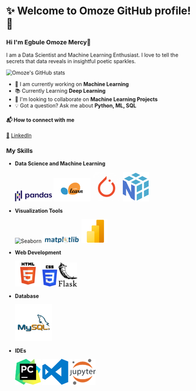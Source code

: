 # **:sparkles: Welcome to Omoze GitHub profile! :rocket:**

### Hi I'm Egbule Omoze Mercy👋
I am a Data Scientist and Machine Learning Enthusiast. I love to tell the secrets that data reveals in insightful poetic sparkles.

![Omoze's GitHub stats](https://github-readme-stats.vercel.app/api?username=Omoze5&show_icons=true&theme=radical)


  * 🚧 I am currently working on **Machine Learning**
  * 📚 Currently Learning **Deep Learning**
  * 👯 I'm looking to collaborate on **Machine Learning Projects**
  * 💡 Got a question? Ask me about **Python, ML, SQL**

#### 📬 How to connect with me 
[📩](mailto:egbuleomoze@gmail.com) [LinkedIn](https://www.linkedin.com/in/omoze-mercy-egbule-840b391b3/)

### My Skills
* **Data Science and Machine Learning**
  
   <img src="https://raw.githubusercontent.com/Omoze5/Omoze5/main/kindpng_5747046.png" alt="Pandas" style="width:100px;"> <img src="https://github.com/Omoze5/Omoze5/raw/main/Scikit-Learn.png" alt="Scikit-Learn" style="width:100px;"> <img src= "https://github.com/Omoze5/Omoze5/blob/main/Pytorch.png" alt="Pytorch" style="width:80px;"> <img src="https://github.com/Omoze5/Omoze5/raw/main/Numpy.png" alt="Numpy" style="width:70px;">

* **Visualization Tools**
    
    <img src= "https://miro.medium.com/v2/resize:fit:1400/format:webp/1*5VKgpRUCInBKmWBXFvSvvA.png" alt="Seaborn" style="width:100px;">     <img src= "https://github.com/Omoze5/Omoze5/blob/main/Matplotlib.png" alt="Matplotlib" style="width:100px;"> <img src= "https://github.com/Omoze5/Omoze5/blob/main/Powerbi.png" alt="Power Bi" style="width:70px;">

* **Web Development**
  
   <img src= "https://github.com/Omoze5/Omoze5/blob/main/HTML.png" alt="HTML" style="width:70px;">  <img src= "https://github.com/Omoze5/Omoze5/blob/main/css-logo.png" alt="CSS" style="width:40px;">     <img src= "https://github.com/Omoze5/Omoze5/blob/main/flask-logo.png" alt="Flask" style="width:50px;">

* **Database**

  <img src= "https://github.com/Omoze5/Omoze5/blob/main/MYSQL.png" alt="SQL" style="width:100px;">

* **IDEs**

   <img src= "https://github.com/Omoze5/Omoze5/blob/main/Pycharm.png" alt="Pycharm" style="width:70px;">    <img src= "https://github.com/Omoze5/Omoze5/blob/main/visual-studio-code-logo.png" alt="Visual_code" style="width:70px;">  <img src= "https://github.com/Omoze5/Omoze5/blob/main/Jupyter.png" alt="Jupyter" style="width:70px;">


  

  





<!--
**Omoze5/Omoze5** is a ✨ _special_ ✨ repository because its `README.md` (this file) appears on your GitHub profile.

Here are some ideas to get you started:
- 🔭 I am currently working on
- 🌱 I’m currently learning ...
- 👯 I’m looking to collaborate on ...
- 🤔 I’m looking for help with ...
- 💬 Ask me about ...
- 📫 How to reach me: ...
- 😄 Pronouns: ...
- ⚡ Fun fact: ...
-->
